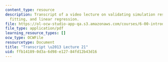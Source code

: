 ```yaml
---
content_type: resource
description: Transcript of a video lecture on validating simulation results, curve
  fitting, and linear regression.
file: https://ol-ocw-studio-app-qa.s3.amazonaws.com/courses/6-00-introduction-to-computer-science-and-programming-fall-2008/ffb141890d3a6d98e12784fd12b43d16_6-00F08-L21.pdf
file_type: application/pdf
learning_resource_types: []
ocw_type: OCWFile
resourcetype: Document
title: "Transcript \u2013 Lecture 21"
uid: ffb14189-0d3a-6d98-e127-84fd12b43d16
---
```

